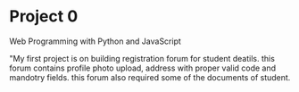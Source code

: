 # Project 0

Web Programming with Python and JavaScript

"My first project is on building registration forum for student deatils.
this forum contains profile photo upload, address with proper valid code and mandotry fields.
this forum also required some  of the documents of student.
